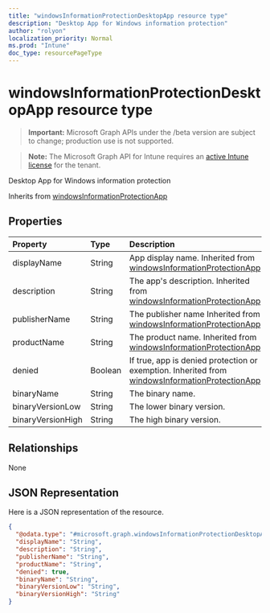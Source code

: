 ```yaml
---
title: "windowsInformationProtectionDesktopApp resource type"
description: "Desktop App for Windows information protection"
author: "rolyon"
localization_priority: Normal
ms.prod: "Intune"
doc_type: resourcePageType
---
```


# windowsInformationProtectionDesktopApp resource type

> **Important:** Microsoft Graph APIs under the /beta version are subject to change; production use is not supported.

> **Note:** The Microsoft Graph API for Intune requires an [active Intune license](https://go.microsoft.com/fwlink/?linkid=839381) for the tenant.

Desktop App for Windows information protection


Inherits from [windowsInformationProtectionApp](../resources/intune-mam-windowsinformationprotectionapp.md)

## Properties
|Property|Type|Description|
|:---|:---|:---|
|displayName|String|App display name. Inherited from [windowsInformationProtectionApp](../resources/intune-mam-windowsinformationprotectionapp.md)|
|description|String|The app's description. Inherited from [windowsInformationProtectionApp](../resources/intune-mam-windowsinformationprotectionapp.md)|
|publisherName|String|The publisher name Inherited from [windowsInformationProtectionApp](../resources/intune-mam-windowsinformationprotectionapp.md)|
|productName|String|The product name. Inherited from [windowsInformationProtectionApp](../resources/intune-mam-windowsinformationprotectionapp.md)|
|denied|Boolean|If true, app is denied protection or exemption. Inherited from [windowsInformationProtectionApp](../resources/intune-mam-windowsinformationprotectionapp.md)|
|binaryName|String|The binary name.|
|binaryVersionLow|String|The lower binary version.|
|binaryVersionHigh|String|The high binary version.|

## Relationships
None

## JSON Representation
Here is a JSON representation of the resource.
<!-- {
  "blockType": "resource",
  "@odata.type": "microsoft.graph.windowsInformationProtectionDesktopApp"
}
-->
``` json
{
  "@odata.type": "#microsoft.graph.windowsInformationProtectionDesktopApp",
  "displayName": "String",
  "description": "String",
  "publisherName": "String",
  "productName": "String",
  "denied": true,
  "binaryName": "String",
  "binaryVersionLow": "String",
  "binaryVersionHigh": "String"
}
```



